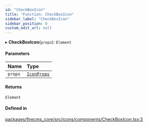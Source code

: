 ```yaml
---
id: "CheckBoxIcon"
title: "Function: CheckBoxIcon"
sidebar_label: "CheckBoxIcon"
sidebar_position: 0
custom_edit_url: null
---
```


▸ **CheckBoxIcon**(`props`): `Element`

#### Parameters

| Name | Type |
| :------ | :------ |
| `props` | [`IconProps`](../types/IconProps.md) |

#### Returns

`Element`

#### Defined in

[packages/firecms_core/src/icons/components/CheckBoxIcon.tsx:3](https://github.com/FireCMSco/firecms/blob/d45f3739/packages/firecms_core/src/icons/components/CheckBoxIcon.tsx#L3)

